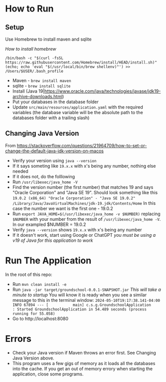# How to Run

## Setup

Use Homebrew to install maven and sqlite

*How to install homebrew*
```
/bin/bash -c "$(curl -fsSL https://raw.githubusercontent.com/Homebrew/install/HEAD/install.sh)"
(echo; echo 'eval "$(/usr/local/bin/brew shellenv)"') >> /Users/$USER/.bash_profile
```

* Maven - `brew install maven`
* sqlite - `brew install sqlite`
* Install (Java 19|https://www.oracle.com/java/technologies/javase/jdk19-archive-downloads.html)
* Put your databases in the database folder
* Update `src/main/resources/application.yaml` with the required variables (the database variable will be the absolute path to the databases folder with a trailing slash)

## Changing Java Version

From https://stackoverflow.com/questions/21964709/how-to-set-or-change-the-default-java-jdk-version-on-macos

* Verify your version using `java --version`
* If it says someting like `19.x.x` with x's being any number, nothing else needed
* If it does not, do the folllowing
* Run `/usr/libexec/java_home -V`
* Find the version number (the first number) that matches 19 and says "Oracle Corporation" and "Java SE 19". Should look something like this `19.0.2 (x86_64) "Oracle Corporation" - "Java SE 19.0.2" /Library/Java/JavaVirtualMachines/jdk-19.jdk/Contents/Home` In this case the number we want is the first one - 19.0.2
* Run `export JAVA_HOME=$(/usr/libexec/java_home -v $NUMBER)` replacing `$NUMBER` with your number from the result of `/usr/libexec/java_home -V`. In our exampled $NUMBER = 19.0.2
* Verify `java --version` shows `19.x.x` with x's being any number
* If it doesn't work, start using Google or ChatGPT *you must be using a v19 of Java for this application to work*

# Run The Application

In the root of this repo:

* Run `mvn clean install -e`
* Run `java -jar target/groundschool-0.0.1-SNAPSHOT.jar` *This will take a minute to startup* You will know it is ready when you see a similar message to this in the terminal window: `2024-05-10T19:17:38.141-04:00  INFO 67894 --- [           main] c.s.g.GroundschoolApplication            : Started GroundschoolApplication in 54.489 seconds (process running for 55.058)`
* Go to http://localhost:8080

# Errors

* Check your Java version if Maven throws an error first. See Changing Java Version above.
* This program uses a few gigs of memory as it loads all the databases into the cache. If you get an out of memory errory when starting the application, close some programs.
